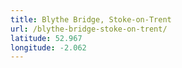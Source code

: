 ```yaml
---
title: Blythe Bridge, Stoke-on-Trent
url: /blythe-bridge-stoke-on-trent/
latitude: 52.967
longitude: -2.062
---
```

